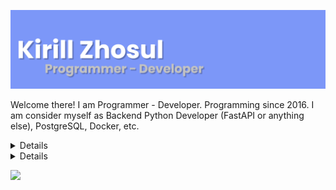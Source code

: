 <a href="https://kirillzhosul.site"><img src="/img/header.png" alt="loading"><a/>

Welcome there! 
I am Programmer - Developer. Programming since 2016. I am consider myself as Backend Python Developer (FastAPI or anything else), PostgreSQL, Docker, etc.
  
<details>
  <summary>My GitHub metrics (Click to expand!)</summary>
  <a href="https://github.com/kirillzhosul"><img src="/img/github-metrics.svg" alt="loading"><a/>
</details>
  
<details>
  <summary>My GitHub achievements (Click to expand!)</summary>
  <a href="https://github.com/kirillzhosul"><img src="/img/github-metrics-achievements.svg" alt="loading"><a/>
</details>
  
![](https://komarev.com/ghpvc/?username=kirillzhosul)
